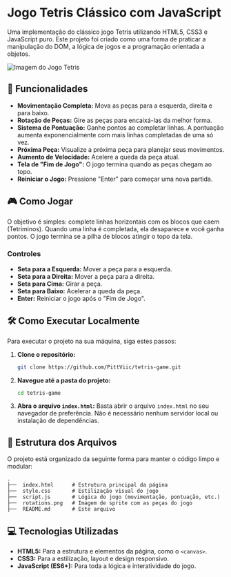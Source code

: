 # Jogo Tetris Clássico com JavaScript

Uma implementação do clássico jogo Tetris utilizando HTML5, CSS3 e JavaScript puro. Este projeto foi criado como uma forma de praticar a manipulação do DOM, a lógica de jogos e a programação orientada a objetos.

![Imagem do Jogo Tetris](https://github.com/user-attachments/assets/9b97e9fe-6c15-46e5-b819-6690d85077b8)

## 🚀 Funcionalidades

-   **Movimentação Completa:** Mova as peças para a esquerda, direita e para baixo.
-   **Rotação de Peças:** Gire as peças para encaixá-las da melhor forma.
-   **Sistema de Pontuação:** Ganhe pontos ao completar linhas. A pontuação aumenta exponencialmente com mais linhas completadas de uma só vez.
-   **Próxima Peça:** Visualize a próxima peça para planejar seus movimentos.
-   **Aumento de Velocidade:** Acelere a queda da peça atual.
-   **Tela de "Fim de Jogo":** O jogo termina quando as peças chegam ao topo.
-   **Reiniciar o Jogo:** Pressione "Enter" para começar uma nova partida.

## 🎮 Como Jogar

O objetivo é simples: complete linhas horizontais com os blocos que caem (Tetriminos). Quando uma linha é completada, ela desaparece e você ganha pontos. O jogo termina se a pilha de blocos atingir o topo da tela.

### Controles

-   **Seta para a Esquerda:** Mover a peça para a esquerda.
-   **Seta para a Direita:** Mover a peça para a direita.
-   **Seta para Cima:** Girar a peça.
-   **Seta para Baixo:** Acelerar a queda da peça.
-   **Enter:** Reiniciar o jogo após o "Fim de Jogo".

## 🛠️ Como Executar Localmente

Para executar o projeto na sua máquina, siga estes passos:

1.  **Clone o repositório:**
    ```bash
    git clone https://github.com/PittViic/tetris-game.git
    ```

2.  **Navegue até a pasta do projeto:**
    ```bash
    cd tetris-game
    ```

3.  **Abra o arquivo `index.html`:**
    Basta abrir o arquivo `index.html` no seu navegador de preferência. Não é necessário nenhum servidor local ou instalação de dependências.

## 📂 Estrutura dos Arquivos

O projeto está organizado da seguinte forma para manter o código limpo e modular:

```
.
├──  index.html      # Estrutura principal da página
├──  style.css       # Estilização visual do jogo
├──  script.js       # Lógica do jogo (movimentação, pontuação, etc.)
├──  rotations.png   # Imagem de sprite com as peças do jogo
├──  README.md       # Este arquivo
```

## 💻 Tecnologias Utilizadas

-   **HTML5:** Para a estrutura e elementos da página, como o `<canvas>`.
-   **CSS3:** Para a estilização, layout e design responsivo.
-   **JavaScript (ES6+):** Para toda a lógica e interatividade do jogo.

